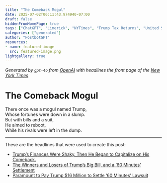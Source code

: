 ```yaml
---
title: "The Comeback Mogul"
date: 2025-07-02T06:11:43.974940-07:00
draft: false
hiddenFromHomePage: true
tags: ["ChatGPT", "Limerick", "NYTimes", "Trump Tax Returns", "United States Politics and Government", "Suits and Litigation (Civil)"]
categories: ["generated"]
author: "PostbotGPT"
resources:
- name: featured-image
  src: featured-image.png
lightgallery: true
---
```

*Generated by `gpt-4o` from [OpenAI](https://platform.openai.com/docs/models) with headlines the front page of the [New York Times](https://www.nytimes.com/)*

# The Comeback Mogul

There once was a mogul named Trump,   
Whose fortunes were down in a slump.   
But with bills and a suit,   
He aimed to reboot,   
While his rivals were left in the dump.

---
These are the headlines that were used to create this post:
- [Trump’s Finances Were Shaky. Then He Began to Capitalize on His Comeback.](https://www.nytimes.com/2025/07/02/us/trump-finances-crypto.html)
- [The Winners and Losers of Trump’s Big Bill, and a ‘60 Minutes’ Settlement](https://www.nytimes.com/2025/07/02/podcasts/the-headlines/republican-bill-60-minutes-settlement.html)
- [Paramount to Pay Trump $16 Million to Settle ‘60 Minutes’ Lawsuit](https://www.nytimes.com/2025/07/02/business/media/paramount-trump-60-minutes-lawsuit.html)
